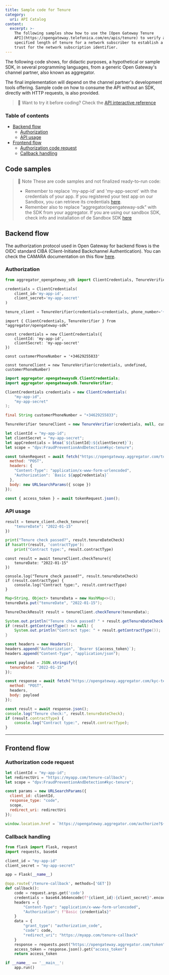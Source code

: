 ```yaml
---
title: Sample code for Tenure
category:
  uri: API Catalog
content:
  excerpt: >-
    The following samples show how to use the [Open Gateway Tenure
    API](https://opengateway.telefonica.com/en/apis/tenure) to verify a
    specified length of tenure for a network subscriber to establish a level of
    trust for the network subscription identifier.
---
```


The following code shows, for didactic purposes, a hypothetical or sample SDK, in several programming languages, from a generic Open Gateway's channel partner, also known as aggregator.

The final implementation will depend on the channel partner's development tools offering. Sample code on how to consume the API without an SDK, directly with HTTP requests, is also provided.

> 📘 Want to try it before coding?
> Check the [API interactive reference](https://developers.opengateway.telefonica.com/reference/checktenure)

### Table of contents
- [Backend flow](#backend-flow)
  - [Authorization](#authorization)
  - [API usage](#api-usage)
- [Frontend flow](#frontend-flow)
  - [Authorization code request](#authorization-code-request)
  - [Callback handling](#callback-handling)

## Code samples

> 📘 Note
> These are code samples and not finalized ready-to-run code:
> - Remember to replace 'my-app-id' and 'my-app-secret' with the credentials of your app.
If you registered your test app on our Sandbox, you can retrieve its credentials [here](https://sandbox.opengateway.telefonica.com/my-apps). 
> - Remember also to replace "aggregator/opengateway-sdk" with the SDK from your aggregator.
If you are using our sandbox SDK, check info and installation of de Sandbox SDK [here](/docs/sdkreference)

## Backend flow

The authorization protocol used in Open Gateway for backend flows is the OIDC standard CIBA (Client-Initiated Backchannel Authentication). You can check the CAMARA documentation on this flow [here](https://github.com/camaraproject/IdentityAndConsentManagement/blob/release-0.1.0/documentation/CAMARA-API-access-and-user-consent.md#ciba-flow-backend-flow).

### Authorization

```python Sample SDK for Python
from aggregator_opengateway_sdk import ClientCredentials, TenureVerifier

credentials = ClientCredentials(
    client_id='my-app-id',
    client_secret='my-app-secret'
)

tenure_client = TenureVerifier(credentials=credentials, phone_number='+34629255833')
```

```node Sample SDK for Node.js
import { ClientCredentials, TenureVerifier } from "aggregator/opengateway-sdk"

const credentials = new ClientCredentials({
    clientId: 'my-app-id',
    clientSecret: 'my-app-secret'
})

const customerPhoneNumber = '+34629255833'

const tenureClient = new TenureVerifier(credentials, undefined, customerPhoneNumber)
```

```java Sample SDK for Java
import aggregator.opengatewaysdk.ClientCredentials;
import aggregator.opengatewaysdk.TenureVerifier;

ClientCredentials credentials = new ClientCredentials(
    "my-app-id",
    "my-app-secret"
);

final String customerPhoneNumber = "+34629255833";

TenureVerifier tenureClient = new TenureVerifier(credentials, null, customerPhoneNumber);
```

```javascript HTTP using JavaScript (ES6)
let clientId = "my-app-id";
let clientSecret = "my-app-secret";
let appCredentials = btoa(`${clientId}:${clientSecret}`);
let scope = "dpv:FraudPreventionAndDetection#kyc-tenure";

const tokenRequest = await fetch("https://opengateway.aggregator.com/token", {
  method: "POST",
  headers: {
    "Content-Type": "application/x-www-form-urlencoded",
    "Authorization": `Basic ${appCredentials}`
  },
  body: new URLSearchParams({ scope })
});

const { access_token } = await tokenRequest.json();
```

### API usage

```python Sample SDK for Python
result = tenure_client.check_tenure({
    "tenureDate": "2022-01-15"
})

print("Tenure check passed?", result.tenureDateCheck)
if hasattr(result, 'contractType'):
    print("Contract type:", result.contractType)
```

```node Sample SDK for Node.js
const result = await tenureClient.checkTenure({
    tenureDate: "2022-01-15"
})

console.log("Tenure check passed?", result.tenureDateCheck)
if (result.contractType) {
    console.log("Contract type:", result.contractType)
}
```

```java Sample SDK for Java
Map<String, Object> tenureData = new HashMap<>();
tenureData.put("tenureDate", "2022-01-15");

TenureCheckResult result = tenureClient.checkTenure(tenureData);

System.out.println("Tenure check passed? " + result.getTenureDateCheck());
if (result.getContractType() != null) {
    System.out.println("Contract type: " + result.getContractType());
}
```

```javascript HTTP using JavaScript (ES6)
const headers = new Headers();
headers.append("Authorization", `Bearer ${access_token}`);
headers.append("Content-Type", "application/json");

const payload = JSON.stringify({
  tenureDate: "2022-01-15"
});

const response = await fetch("https://opengateway.aggregator.com/kyc-tenure/v0.1/check-tenure", {
  method: "POST",
  headers,
  body: payload
});

const result = await response.json();
console.log("Tenure check:", result.tenureDateCheck);
if (result.contractType) {
    console.log("Contract type:", result.contractType);
}
```

---

## Frontend flow

### Authorization code request

```javascript HTTP using JavaScript (ES6)
let clientId = "my-app-id";
let redirectUri = "https://myapp.com/tenure-callback";
let scope = "dpv:FraudPreventionAndDetection#kyc-tenure";

const params = new URLSearchParams({
  client_id: clientId,
  response_type: "code",
  scope,
  redirect_uri: redirectUri
});

window.location.href = `https://opengateway.aggregator.com/authorize?${params.toString()}`;
```

### Callback handling

```python HTTP using Python + Flask
from flask import Flask, request
import requests, base64

client_id = "my-app-id"
client_secret = "my-app-secret"

app = Flask(__name__)

@app.route('/tenure-callback', methods=['GET'])
def callback():
    code = request.args.get('code')
    credentials = base64.b64encode(f"{client_id}:{client_secret}".encode()).decode()
    headers = {
        "Content-Type": "application/x-www-form-urlencoded",
        "Authorization": f"Basic {credentials}"
    }
    data = {
        "grant_type": "authorization_code",
        "code": code,
        "redirect_uri": "https://myapp.com/tenure-callback"
    }
    response = requests.post("https://opengateway.aggregator.com/token", headers=headers, data=data)
    access_token = response.json().get("access_token")
    return access_token

if __name__ == '__main__':
    app.run()
```
